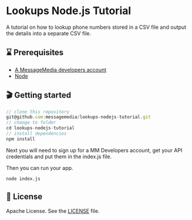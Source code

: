 # Lookups Node.js Tutorial
A tutorial on how to lookup phone numbers stored in a CSV file and output the details into a separate CSV file.

## ⌛️ Prerequisites
* [A MessageMedia developers account](https://developers.messagemedia.com/register)
* [Node](https://nodejs.org/en/)

## 🎬 Getting started

```javascript
// clone this repository
git@github.com:messagemedia/lookups-nodejs-tutorial.git
// change to folder
cd lookups-nodejs-tutorial
// install dependencies
npm install
```

Next you will need to sign up for a MM Developers account, get your API credentials and put them in the index.js file.

Then you can run your app.
```
node index.js
```

## 📃 License
Apache License. See the [LICENSE](LICENSE) file.
